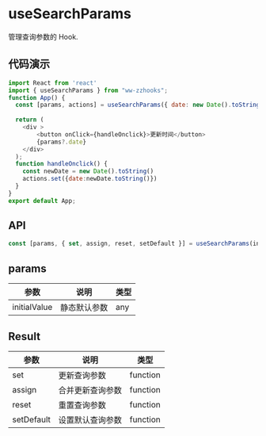 # useSearchParams

管理查询参数的 Hook.

## 代码演示

```js
import React from 'react'
import { useSearchParams } from "ww-zzhooks";
function App() {
  const [params, actions] = useSearchParams({ date: new Date().toString() })
  
  return (
    <div >
        <button onClick={handleOnclick}>更新时间</button>
        {params?.date}
    </div>
  );
  function handleOnclick() {
    const newDate = new Date().toString()
    actions.set({date:newDate.toString()})
  }
}
export default App;
```

## API

```js
const [params, { set, assign, reset, setDefault }] = useSearchParams(initialParams)
```

## params

| 参数         | 说明         | 类型 |
| ------------ | ------------ | ---- |
| initialValue | 静态默认参数 | any  |

## Result

| 参数       | 说明             | 类型     |
| ---------- | ---------------- | -------- |
| set        | 更新查询参数     | function |
| assign     | 合并更新查询参数 | function |
| reset      | 重置查询参数     | function |
| setDefault | 设置默认查询参数 | function |

